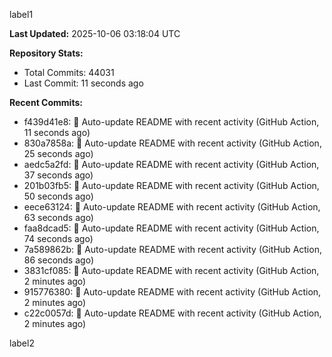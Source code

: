 
label1 
<!-- ACTIVITY_START -->
**Last Updated:** 2025-10-06 03:18:04 UTC

**Repository Stats:**
- Total Commits: 44031
- Last Commit: 11 seconds ago

**Recent Commits:**
- f439d41e8: 🤖 Auto-update README with recent activity (GitHub Action, 11 seconds ago)
- 830a7858a: 🤖 Auto-update README with recent activity (GitHub Action, 25 seconds ago)
- aedc5a2fd: 🤖 Auto-update README with recent activity (GitHub Action, 37 seconds ago)
- 201b03fb5: 🤖 Auto-update README with recent activity (GitHub Action, 50 seconds ago)
- eece63124: 🤖 Auto-update README with recent activity (GitHub Action, 63 seconds ago)
- faa8dcad5: 🤖 Auto-update README with recent activity (GitHub Action, 74 seconds ago)
- 7a589862b: 🤖 Auto-update README with recent activity (GitHub Action, 86 seconds ago)
- 3831cf085: 🤖 Auto-update README with recent activity (GitHub Action, 2 minutes ago)
- 915776380: 🤖 Auto-update README with recent activity (GitHub Action, 2 minutes ago)
- c22c0057d: 🤖 Auto-update README with recent activity (GitHub Action, 2 minutes ago)
<!-- ACTIVITY_END -->

label2
